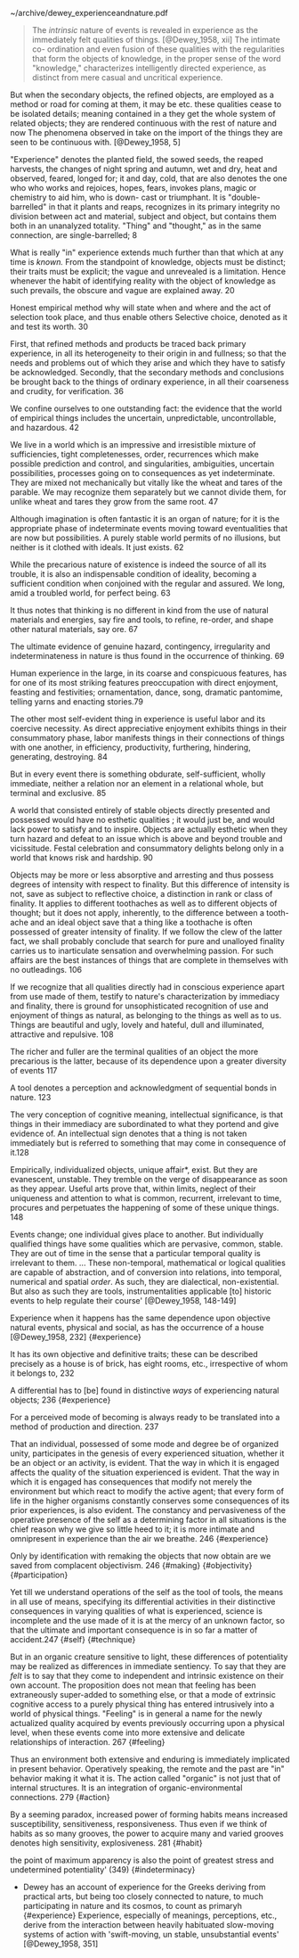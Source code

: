 ~/archive/dewey_experienceandnature.pdf

>The *intrinsic* nature of events is revealed in experience as the immediately felt qualities of things. [@Dewey_1958, xii]
The intimate co- ordination and even fusion of these qualities with the regularities that form the objects of knowledge, in the proper sense of the word "knowledge," characterizes intelligently directed experience, as distinct from mere casual and uncritical experience.

But when the secondary objects, the refined objects, are employed as a method or road for coming at them, it may be etc. these qualities cease to be isolated details; meaning contained in a they get the whole system of related objects; they are rendered continuous with the rest of nature and now The phenomena observed in take on the import of the things they are seen to be continuous with. [@Dewey_1958, 5] 

"Experience" denotes the planted field, the sowed seeds, the reaped harvests, the changes of night spring and autumn, wet and dry, heat and observed, feared, longed for; it and day, cold, that are also denotes the one who who works and rejoices, hopes, fears, invokes plans, magic or chemistry to aid him, who is down- cast or triumphant. It is "double-barrelled" in that it plants and reaps, recognizes in its primary integrity no division between act and material, subject and object, but contains them both in an unanalyzed totality. "Thing" and "thought," as in the same connection, are single-barrelled; 8

What is really "in" experience extends much further than that which at any time is *known.* From the standpoint of  knowledge, objects must be distinct; their traits must be explicit; the vague and unrevealed is a limitation. Hence whenever the habit of identifying reality with the object of knowledge as such prevails, the obscure and vague are explained away. 20

Honest empirical method why will state when and where and the act of selection took place, and thus enable others Selective choice, denoted as it and test its worth. 30

First, that refined methods and products be traced back primary experience, in all its heterogeneity  to their origin in and fullness; so that the needs and problems out of  which they arise and which they have to satisfy be acknowledged. Secondly, that the secondary methods and conclusions be brought back to the things of ordinary experience, in all their coarseness and crudity, for verification. 36

We confine ourselves to one outstanding fact: the evidence that the world of empirical things includes the uncertain, unpredictable, uncontrollable, and hazardous. 42

We live in a world which is an impressive and irresistible mixture of sufficiencies, tight completenesses, order, recurrences which make possible prediction and control, and singularities, ambiguities, uncertain possibilities, processes going on to consequences as yet indeterminate. They are mixed not mechanically but vitally like the wheat and tares of the parable. We may recognize them separately but we cannot divide them, for unlike wheat and tares they grow from the same root. 47

Although imagination is often fantastic it is an organ of nature; for it is the appropriate phase of indeterminate events moving toward eventualities that are now but possibilities. A purely stable world permits of no illusions, but neither is it clothed with ideals. It just exists. 62


While the precarious nature of existence is indeed the source of all its trouble, it is also an indispensable condition of ideality, becoming a sufficient condition when conjoined with the regular and assured. We long, amid a troubled world, for perfect being. 63


It thus notes that thinking is no different in kind from the use of natural materials and energies, say fire and tools, to refine, re-order, and shape other natural materials, say ore. 67

The ultimate evidence of genuine hazard, contingency, irregularity and indeterminateness in nature is thus found in the occurrence of thinking. 69

Human experience in the large, in its coarse and conspicuous features, has for one of its most striking features preoccupation with direct enjoyment, feasting and festivities; ornamentation, dance, song, dramatic pantomime, telling yarns and enacting stories.79 

The other most self-evident thing in experience is useful labor and its coercive necessity. As direct appreciative enjoyment exhibits things in their consummatory phase, labor manifests things in their connections of things with one another, in efficiency, productivity, furthering, hindering, generating, destroying. 84 

But in every event there is something obdurate, self-sufficient, wholly immediate, neither a relation nor an element in a relational whole, but terminal and exclusive. 85

A world that consisted entirely of stable objects directly presented and possessed would have no esthetic qualities ; it would just be, and would lack power to satisfy and to inspire. Objects are actually esthetic when they turn hazard and defeat to an issue which is above and beyond trouble and vicissitude. Festal celebration and consummatory delights belong only in a world that knows risk and hardship. 90

Objects may be more or less absorptive and arresting and thus possess degrees of intensity with respect to finality. But this difference of intensity is not, save as subject to reflective choice, a distinction in rank or class of finality.
It applies to different toothaches as well as to different objects of thought; but it does not apply, inherently, to the difference between a tooth-ache and an ideal object save that a thing like a toothache is often possessed of greater intensity of finality.
If we follow the clew of the latter fact, we shall probably conclude that search for pure and unalloyed finality carries us to inarticulate sensation and overwhelming passion. For such affairs are the best instances of things that are complete in themselves with no outleadings. 106


If we recognize that all qualities directly had in conscious experience apart from use made of them, testify to nature's characterization by immediacy and finality, there is ground for unsophisticated recognition of use and enjoyment of things as natural, as belonging to the things as well as to us. Things are beautiful and ugly, lovely and hateful, dull and illuminated, attractive and repulsive. 108

The richer and fuller are the terminal qualities of an object the more precarious is the latter, because of its dependence upon a greater diversity of events 117

A tool denotes a perception and acknowledgment of sequential bonds in nature. 123

The very conception of cognitive meaning, intellectual significance, is that things in their immediacy are subordinated to what they portend and give evidence of. An intellectual sign denotes that a thing is not taken immediately but is referred to something that may come in consequence of it.128

Empirically, individualized objects, unique affair*, exist. But they are evanescent, unstable. They tremble on the verge of disappearance as soon as they appear. Useful arts prove that, within limits, neglect of their uniqueness and attention to what is common, recurrent, irrelevant to time, procures and perpetuates the happening of some of these unique things. 148

Events change; one individual gives place to another. But individually qualified things have some qualities which are pervasive, common, stable. They are out of time in the sense that a particular temporal quality is irrelevant to them. ... These non-temporal, mathematical or logical qualities are capable of abstraction, and of conversion into relations, into temporal, numerical and spatial _order_. As such, they are dialectical, non-existential. But also as such they are tools, instrumentalities applicable [to] historic events to help regulate their course' [@Dewey_1958, 148-149]

Experience when it happens has the same dependence upon objective natural events, physical and social, as has the occurrence of a house [@Dewey_1958, 232]  {#experience}

It has its own objective and definitive traits; these can be described precisely as a house is of brick, has eight rooms, etc., irrespective of whom it belongs to, 232

A differential has to [be] found in distinctive _ways_ of experiencing natural objects;  236 {#experience}

For a perceived mode of becoming is always ready to be translated into a method of production and direction. 237

That an individual, possessed of some mode and degree be of organized unity, participates in the genesis of every experienced situation, whether it be an object or an activity, is evident. That the way in which it is engaged affects the quality of the situation experienced is evident. That the way in which it is engaged has consequences that modify not merely the environment but which react to modify the active agent; that every form of life in the higher organisms constantly conserves some consequences of its prior experiences, is also evident. The constancy and pervasiveness of the operative presence of the self as a determining factor in all situations is the chief reason why we give so little heed to it; it is more intimate and omnipresent in experience than the air we breathe. 246 {#experience}

Only by identification with remaking the objects that  now obtain are we saved from complacent objectivism. 246 {#making} {#objectivity}{#participation}

Yet till we understand operations of the self as the tool of tools, the means in all use of means, specifying its differential activities in their distinctive consequences in varying qualities of what is experienced, science is incomplete and the use made of it is at the mercy of an unknown factor, so that the ultimate and important consequence is in so far a matter of accident.247 {#self} {#technique}

But in an organic creature sensitive to light, these differences of potentiality may be realized as differences in immediate sentiency. To say that they are *felt*  is to say that they come to independent and intrinsic existence on their own account. The proposition does not mean that feeling has been extraneously super-added to something else, or that a mode of extrinsic cognitive access to a purely physical thing has entered intrusively into a world of physical things. "Feeling" is in general a name for the newly actualized quality acquired by events previously occurring upon a physical level, when these events come into more extensive and delicate relationships of interaction. 267 {#feeling}

Thus an environment both extensive and enduring is immediately implicated in present behavior. Operatively speaking, the remote and the past are "in" behavior making it what it is. The action called "organic" is not just that of internal structures. It is  an integration of organic-environmental  connections. 279 {#action}

By a seeming paradox, increased power of forming habits means increased susceptibility, sensitiveness, responsiveness. Thus even if we think of habits as so many grooves, the power to acquire many and varied grooves denotes high sensitivity, explosiveness. 281 {#habit}

the point of maximum apparency is also the point of greatest stress and undetermined potentiality' (349) {#indeterminacy}

- Dewey has an account of experience for the Greeks deriving from practical arts, but being too closely connected to nature, to much participating in nature and its cosmos, to count as primaryh {#experience} Experience, especially of meanings, perceptions, etc., derive from the interaction between heavily habituated slow-moving systems of action with 'swift-moving, un stable, unsubstantial events' [@Dewey_1958, 351]
